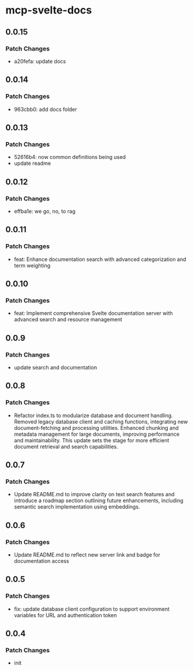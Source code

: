 # mcp-svelte-docs

## 0.0.15

### Patch Changes

- a20fefa: update docs

## 0.0.14

### Patch Changes

- 963cbb0: add docs folder

## 0.0.13

### Patch Changes

- 52616b4: now common definitions being used
- update readme

## 0.0.12

### Patch Changes

- effba1e: we go, no, to rag

## 0.0.11

### Patch Changes

- feat: Enhance documentation search with advanced categorization and
  term weighting

## 0.0.10

### Patch Changes

- feat: Implement comprehensive Svelte documentation server with
  advanced search and resource management

## 0.0.9

### Patch Changes

- update search and documentation

## 0.0.8

### Patch Changes

- Refactor index.ts to modularize database and document handling.
  Removed legacy database client and caching functions, integrating
  new document-fetching and processing utilities. Enhanced chunking
  and metadata management for large documents, improving performance
  and maintainability. This update sets the stage for more efficient
  document retrieval and search capabilities.

## 0.0.7

### Patch Changes

- Update README.md to improve clarity on text search features and
  introduce a roadmap section outlining future enhancements, including
  semantic search implementation using embeddings.

## 0.0.6

### Patch Changes

- Update README.md to reflect new server link and badge for
  documentation access

## 0.0.5

### Patch Changes

- fix: update database client configuration to support environment
  variables for URL and authentication token

## 0.0.4

### Patch Changes

- init
